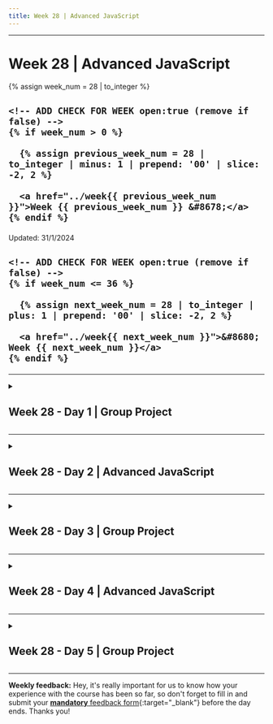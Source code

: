 ```yaml
---
title: Week 28 | Advanced JavaScript
---
```


<hr class="mb-0">

<h1 id="{{ Week 28-Advanced JavaScript | slugify }}">
  <span class="week-prefix">Week 28 |</span> Advanced JavaScript
</h1>

<div class="week-controls">

  {% assign week_num = 28 | to_integer %}

  <h2 class="week-controls__previous_week">

    <!-- ADD CHECK FOR WEEK open:true (remove if false) -->
    {% if week_num > 0 %}

      {% assign previous_week_num = 28 | to_integer | minus: 1 | prepend: '00' | slice: -2, 2 %}

      <a href="../week{{ previous_week_num }}">Week {{ previous_week_num }} &#8678;</a>
    {% endif %}

  </h2>

  <span>Updated: 31/1/2024</span>

  <h2 class="week-controls__next_week">

    <!-- ADD CHECK FOR WEEK open:true (remove if false) -->
    {% if week_num <= 36 %}

      {% assign next_week_num = 28 | to_integer | plus: 1 | prepend: '00' | slice: -2, 2 %}

      <a href="../week{{ next_week_num }}">&#8680; Week {{ next_week_num }}</a>
    {% endif %}

  </h2>

</div>

---

<!-- Week 28 - Day 1 | Group Project -->
<details markdown="1">
  <summary>
    <h2>
      <span class="summary-day">Week 28 - Day 1</span> | Group Project</h2>
  </summary>

### Schedule

  - **Work on Project (Group/Personal)**

<!-- Study Plan -->

<!-- Summary -->

<!-- Exercises -->

<!-- Extra Resources -->

<!-- Sources and Attributions -->
  
</details>

<hr class="mt-1">

<!-- Week 28 - Day 2 | Advanced JavaScript -->
<details markdown="1">
  <summary>
    <h2>
      <span class="summary-day">Week 28 - Day 2</span> | Advanced JavaScript</h2>
  </summary>

### Schedule

  - **Lecture: Advanced JavaScript**
  - **Practice**
  - **Work on Project (Group/Personal)**

<!-- Study Plan -->

<!-- Summary -->

<!-- Exercises -->

<!-- Extra Resources -->

<!-- Sources and Attributions -->
  
</details>

<hr class="mt-1">

<!-- Week 28 - Day 3 | Group Project -->
<details markdown="1">
  <summary>
    <h2>
      <span class="summary-day">Week 28 - Day 3</span> | Group Project</h2>
  </summary>

### Schedule

  - **Work on Project (Group/Personal)**

<!-- Study Plan -->

<!-- Summary -->

<!-- Exercises -->

<!-- Extra Resources -->

<!-- Sources and Attributions -->
  
</details>

<hr class="mt-1">

<!-- Week 28 - Day 4 | Advanced JavaScript -->
<details markdown="1">
  <summary>
    <h2>
      <span class="summary-day">Week 28 - Day 4</span> | Advanced JavaScript</h2>
  </summary>

### Schedule

  - **Lecture: Advanced JavaScript**
  - **Practice**
  - **Work on Project (Group/Personal)**

<!-- Study Plan -->

<!-- Summary -->

<!-- Exercises -->

<!-- Extra Resources -->

<!-- Sources and Attributions -->
  
</details>

<hr class="mt-1">

<!-- Week 28 - Day 5 | Group Project -->
<details markdown="1">
  <summary>
    <h2>
      <span class="summary-day">Week 28 - Day 5</span> | Group Project</h2>
  </summary>

### Schedule

  - **Work on Project (Group/Personal)**

<!-- Study Plan -->

<!-- Summary -->

<!-- Exercises -->

<!-- Extra Resources -->

<!-- Sources and Attributions -->
  
</details>


<hr class="mt-1">

**Weekly feedback:** Hey, it's really important for us to know how your experience with the course has been so far, so don't forget to fill in and submit your [**mandatory** feedback form](https://forms.gle/S6Zg3bbS2uuwsSZF9){:target="_blank"} before the day ends. Thanks you!


